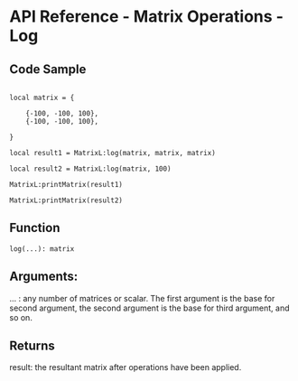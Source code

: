 # API Reference - Matrix Operations - Log

## Code Sample

```

local matrix = {
	
	{-100, -100, 100},
	{-100, -100, 100},

}

local result1 = MatrixL:log(matrix, matrix, matrix)

local result2 = MatrixL:log(matrix, 100)

MatrixL:printMatrix(result1)

MatrixL:printMatrix(result2)

```
## Function

```
log(...): matrix
```

## Arguments:

… : any number of matrices or scalar. The first argument is the base for second argument, the second argument is the base for third argument, and so on.

## Returns

result: the resultant matrix after operations have been applied.
